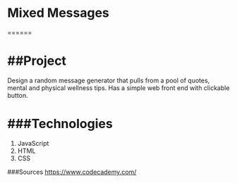 # Mixed Messages
======

##Project 
===
Design a random message generator that pulls from a pool of quotes, mental and physical wellness tips. Has a simple web front end with clickable button. 

###Technologies
===
1. JavaScript
2. HTML
3. CSS

###Sources
https://www.codecademy.com/
